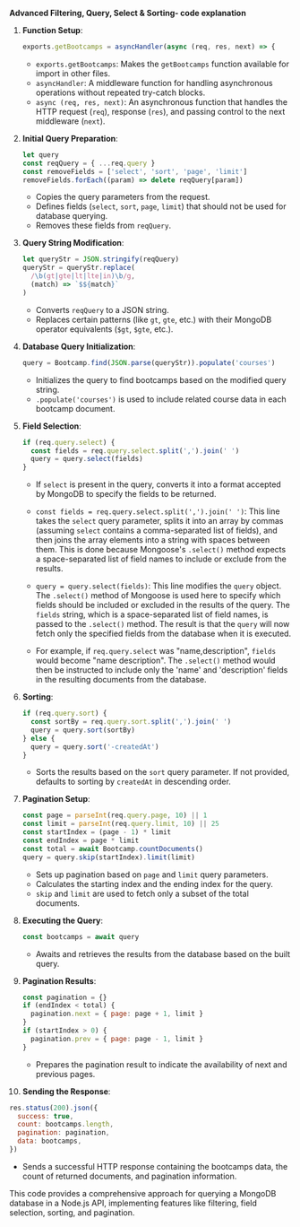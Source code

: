 **Advanced Filtering, Query, Select & Sorting- code explanation**

1. **Function Setup**:

   ```javascript
   exports.getBootcamps = asyncHandler(async (req, res, next) => {
   ```

   - `exports.getBootcamps`: Makes the `getBootcamps` function available for import in other files.
   - `asyncHandler`: A middleware function for handling asynchronous operations without repeated try-catch blocks.
   - `async (req, res, next)`: An asynchronous function that handles the HTTP request (`req`), response (`res`), and passing control to the next middleware (`next`).

2. **Initial Query Preparation**:

   ```javascript
   let query
   const reqQuery = { ...req.query }
   const removeFields = ['select', 'sort', 'page', 'limit']
   removeFields.forEach((param) => delete reqQuery[param])
   ```

   - Copies the query parameters from the request.
   - Defines fields (`select`, `sort`, `page`, `limit`) that should not be used for database querying.
   - Removes these fields from `reqQuery`.

3. **Query String Modification**:

   ```javascript
   let queryStr = JSON.stringify(reqQuery)
   queryStr = queryStr.replace(
     /\b(gt|gte|lt|lte|in)\b/g,
     (match) => `$${match}`
   )
   ```

   - Converts `reqQuery` to a JSON string.
   - Replaces certain patterns (like `gt`, `gte`, etc.) with their MongoDB operator equivalents (`$gt`, `$gte`, etc.).

4. **Database Query Initialization**:

   ```javascript
   query = Bootcamp.find(JSON.parse(queryStr)).populate('courses')
   ```

   - Initializes the query to find bootcamps based on the modified query string.
   - `.populate('courses')` is used to include related course data in each bootcamp document.

5. **Field Selection**:

   ```javascript
   if (req.query.select) {
     const fields = req.query.select.split(',').join(' ')
     query = query.select(fields)
   }
   ```

   - If `select` is present in the query, converts it into a format accepted by MongoDB to specify the fields to be returned.
   - `const fields = req.query.select.split(',').join(' ')`: This line takes the `select` query parameter, splits it into an array by commas (assuming `select` contains a comma-separated list of fields), and then joins the array elements into a string with spaces between them. This is done because Mongoose's `.select()` method expects a space-separated list of field names to include or exclude from the results.

   - `query = query.select(fields)`: This line modifies the `query` object. The `.select()` method of Mongoose is used here to specify which fields should be included or excluded in the results of the query. The `fields` string, which is a space-separated list of field names, is passed to the `.select()` method. The result is that the `query` will now fetch only the specified fields from the database when it is executed.
   - For example, if `req.query.select` was "name,description", `fields` would become "name description". The `.select()` method would then be instructed to include only the 'name' and 'description' fields in the resulting documents from the database.

6. **Sorting**:

   ```javascript
   if (req.query.sort) {
     const sortBy = req.query.sort.split(',').join(' ')
     query = query.sort(sortBy)
   } else {
     query = query.sort('-createdAt')
   }
   ```

   - Sorts the results based on the `sort` query parameter. If not provided, defaults to sorting by `createdAt` in descending order.

7. **Pagination Setup**:

   ```javascript
   const page = parseInt(req.query.page, 10) || 1
   const limit = parseInt(req.query.limit, 10) || 25
   const startIndex = (page - 1) * limit
   const endIndex = page * limit
   const total = await Bootcamp.countDocuments()
   query = query.skip(startIndex).limit(limit)
   ```

   - Sets up pagination based on `page` and `limit` query parameters.
   - Calculates the starting index and the ending index for the query.
   - `skip` and `limit` are used to fetch only a subset of the total documents.

8. **Executing the Query**:

   ```javascript
   const bootcamps = await query
   ```

   - Awaits and retrieves the results from the database based on the built query.

9. **Pagination Results**:

   ```javascript
   const pagination = {}
   if (endIndex < total) {
     pagination.next = { page: page + 1, limit }
   }
   if (startIndex > 0) {
     pagination.prev = { page: page - 1, limit }
   }
   ```

   - Prepares the pagination result to indicate the availability of next and previous pages.

10. **Sending the Response**:

```javascript
res.status(200).json({
  success: true,
  count: bootcamps.length,
  pagination: pagination,
  data: bootcamps,
})
```

- Sends a successful HTTP response containing the bootcamps data, the count of returned documents, and pagination information.

This code provides a comprehensive approach for querying a MongoDB database in a Node.js API, implementing features like filtering, field selection, sorting, and pagination.
